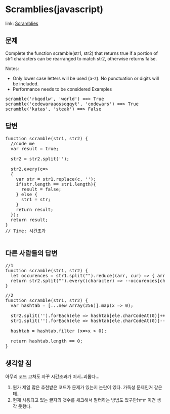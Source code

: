 Scramblies(javascript)
===============

link: [Scramblies](https://www.codewars.com/kata/scramblies?utm_source=newsletter)

문제
--
Complete the function scramble(str1, str2) that returns true if a portion of str1 characters can be rearranged to match str2, otherwise returns false.

Notes:
- Only lower case letters will be used (a-z). No punctuation or digits will be included.
- Performance needs to be considered
Examples
<pre>
scramble('rkqodlw', 'world') ==> True
scramble('cedewaraaossoqqyt', 'codewars') ==> True
scramble('katas', 'steak') ==> False
</pre>

답변
--
<pre>
function scramble(str1, str2) {
  //code me
  var result = true;

  str2 = str2.split('');
  
  str2.every(c=>
  {
    var str = str1.replace(c, '');
    if(str.length == str1.length){
      result = false; 
    } else {
      str1 = str;
    }
    return result;
  });
  return result;
}
// Time: 시간초과

</pre>

다른 사람들의 답변
------------
<pre>
//1
function scramble(str1, str2) {
  let occurences = str1.split("").reduce((arr, cur) => { arr[cur] ? arr[cur]++ : arr[cur] = 1; return arr; }, {});
  return str2.split("").every((character) => --occurences[character] >= 0);
}
</pre>

<pre>
//2
function scramble(str1, str2) {
  var hashtab = [...new Array(256)].map(x => 0);
  
  str2.split('').forEach(ele => hashtab[ele.charCodeAt(0)]++);
  str1.split('').forEach(ele => hashtab[ele.charCodeAt(0)]--);
  
  hashtab = hashtab.filter (x=>x > 0);
  
  return hashtab.length == 0;
}
</pre>

생각할 점
------------------------
아무리 코드 고쳐도 자꾸 시간초과가 떠서..괴롭다...
1. 뭔가 제일 많은 추천받은 코드가 문제가 있는지 논란이 있다. 가독성 문제인거 같은데...
2. 현재 사용되고 있는 글자의 갯수를 체크해서 필터하는 방법도 있구만!ㅠㅠ 이건 생각 못했다.

